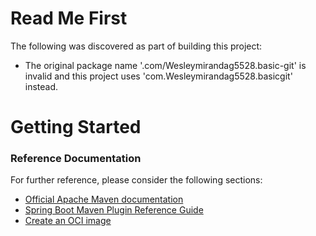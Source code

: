 # Read Me First
The following was discovered as part of building this project:

* The original package name '.com/Wesleymirandag5528.basic-git' is invalid and this project uses 'com.Wesleymirandag5528.basicgit' instead.

# Getting Started

### Reference Documentation
For further reference, please consider the following sections:

* [Official Apache Maven documentation](https://maven.apache.org/guides/index.html)
* [Spring Boot Maven Plugin Reference Guide](https://docs.spring.io/spring-boot/docs/2.7.5/maven-plugin/reference/html/)
* [Create an OCI image](https://docs.spring.io/spring-boot/docs/2.7.5/maven-plugin/reference/html/#build-image)

